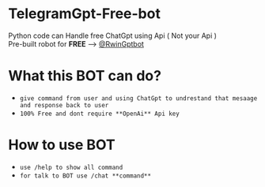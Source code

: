# TelegramGpt-Free-bot
Python code can Handle free ChatGpt using Api ( Not your Api ) <br/>
Pre-built robot for **FREE** --> <a href="t.me/rwingptbot" value="text" > @RwinGptbot <a/>

# What this BOT can do?

- `give command from user and using ChatGpt to undrestand that mesaage and response back to user`
- `100% Free and dont require **OpenAi** Api key`

# How to use BOT

- `use /help to show all command `
- `for talk to BOT use /chat **command** `
